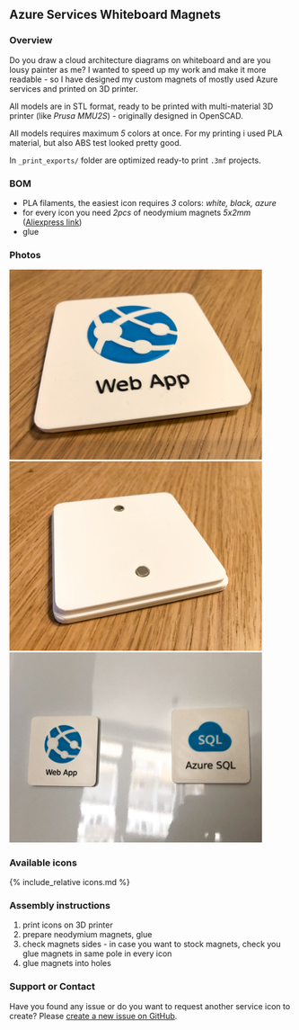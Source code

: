 <meta name="twitter:card" content="summary_large_image">
<meta name="twitter:site" content="@vjirovsky">
<meta name="twitter:creator" content="@vjirovsky">
<meta name="twitter:title" content="Azure Services Whiteboard Magnets">
<meta name="twitter:description" content="3D models for Azure cloud services to be printed as magnet for whiteboards">
<meta name="twitter:image" content="https://vjirovsky.github.io/cloudmagnets-az/images/usage/social.png">


## Azure Services Whiteboard Magnets

### Overview

Do you draw a cloud architecture diagrams on whiteboard and are you lousy painter as me? I wanted to speed up my work and make it more readable - so I have designed my custom magnets of mostly used Azure services and printed on 3D printer.

All models are in STL format, ready to be printed with multi-material 3D printer (like *Prusa MMU2S*) - originally designed in OpenSCAD.

All models requires maximum *5* colors at once. For my printing i used PLA material, but also ABS test looked pretty good.

In `_print_exports/` folder are optimized ready-to print `.3mf` projects.


### BOM
- PLA filaments, the easiest icon requires *3* colors: *white, black, azure*
- for every icon you need *2pcs* of neodymium magnets *5x2mm* ([Aliexpress link](https://www.aliexpress.com/item/1005002226582762.html?))
- glue

### Photos
<img src="images/usage/printing-1.jpg" width="450"/>
<img src="images/usage/printing-2.jpg" width="450"/>
<img src="images/usage/printing-3.jpg" width="450"/>

### Available icons

{% include_relative icons.md %}

### Assembly instructions

1. print icons on 3D printer
1. prepare neodymium magnets, glue
1. check magnets sides - in case you want to stock magnets, check you glue magnets in same pole in every icon
1. glue magnets into holes


### Support or Contact

Have you found any issue or do you want to request another service icon to create? Please [create a new issue on GitHub](https://github.com/vjirovsky/cloudmagnets-az/issues).
